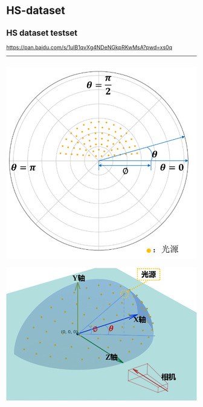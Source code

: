 # HS-dataset
## HS dataset testset

https://pan.baidu.com/s/1ulB1qvXg4NDeNGkpRKwMsA?pwd=xs0q 

---
![2D Direction](imgs/2d方向.png)
---
![3D Direction](imgs/3d方向.png)
